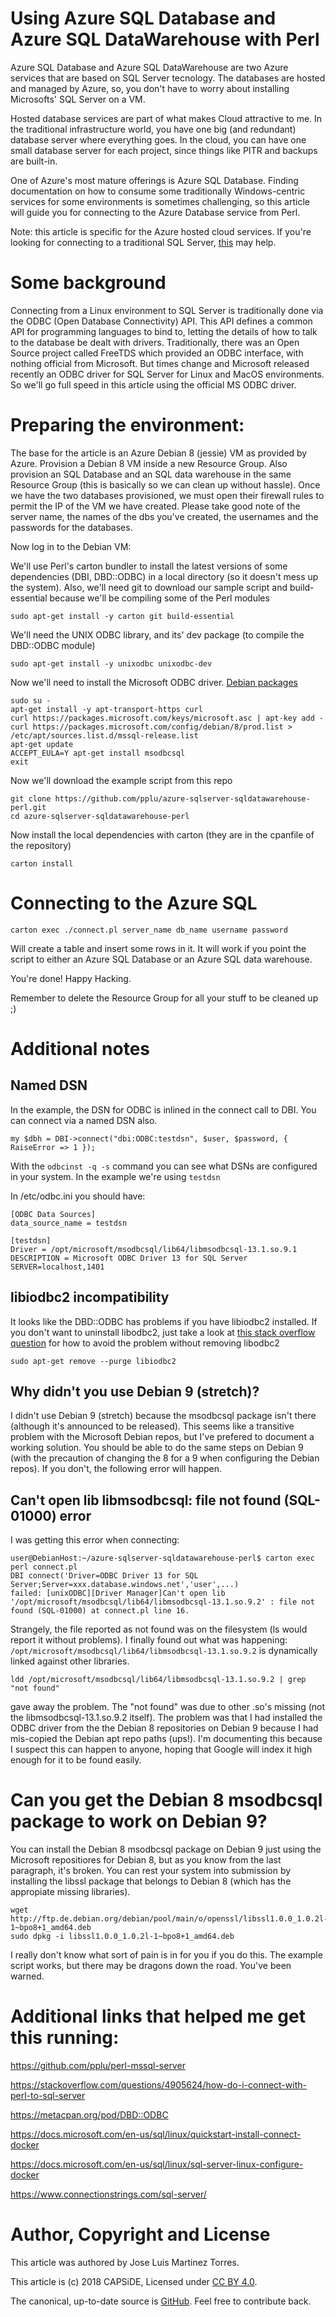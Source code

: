 # Using Azure SQL Database and Azure SQL DataWarehouse with Perl

Azure SQL Database and Azure SQL DataWarehouse are two Azure services that are
based on SQL Server tecnology. The databases are hosted and managed by Azure, 
so, you don't have to worry about installing Microsofts' SQL Server on a VM.

Hosted database services are part of what makes Cloud attractive to me. In the
traditional infrastructure world, you have one big (and redundant) database server
where everything goes. In the cloud, you can have one small database server for each
project, since things like PITR and backups are built-in. 

One of Azure's most mature offerings is Azure SQL Database. Finding documentation
on how to consume some traditionally Windows-centric services for some environments
is sometimes challenging, so this article will guide you for connecting to the 
Azure Database service from Perl.

Note: this article is specific for the Azure hosted cloud services. If you're looking
for connecting to a traditional SQL Server, [this](https://github.com/pplu/perl-mssql-server)
may help.

# Some background

Connecting from a Linux environment to SQL Server is traditionally done via the ODBC (Open
Database Connectivity) API. This API defines a common API for programming languages to bind
to, letting the details of how to talk to the database be dealt with drivers. Traditionally,
there was an Open Source project called FreeTDS which provided an ODBC interface, with nothing
official from Microsoft. But times change and Microsoft released recently an ODBC driver for SQL
Server for Linux and MacOS environments. So we'll go full speed in this article using the
official MS ODBC driver.

# Preparing the environment:

The base for the article is an Azure Debian 8 (jessie) VM as provided by Azure. Provision a Debian 8
VM inside a new Resource Group. Also provision an SQL Database and an SQL data warehouse in
the same Resource Group (this is basically so we can clean up without hassle). Once we have
the two databases provisioned, we must open their firewall rules to permit the IP of the
VM we have created. Please take good note of the server name, the names of the dbs you've created,
the usernames and the passwords for the databases.

Now log in to the Debian VM:

We'll use Perl's carton bundler to install the latest versions of some dependencies (DBI, DBD::ODBC) in a local directory (so it doesn't mess up the system). Also, we'll need git to download our sample script and build-essential because we'll be compiling some of the Perl modules
```
sudo apt-get install -y carton git build-essential
```

We'll need the UNIX ODBC library, and its' dev package (to compile the DBD::ODBC module)
```
sudo apt-get install -y unixodbc unixodbc-dev
```

Now we'll need to install the Microsoft ODBC driver. [Debian packages](https://docs.microsoft.com/es-es/sql/connect/odbc/linux-mac/installing-the-microsoft-odbc-driver-for-sql-server)

```
sudo su -
apt-get install -y apt-transport-https curl
curl https://packages.microsoft.com/keys/microsoft.asc | apt-key add -
curl https://packages.microsoft.com/config/debian/8/prod.list > /etc/apt/sources.list.d/mssql-release.list
apt-get update
ACCEPT_EULA=Y apt-get install msodbcsql
exit
```

Now we'll download the example script from this repo
```
git clone https://github.com/pplu/azure-sqlserver-sqldatawarehouse-perl.git
cd azure-sqlserver-sqldatawarehouse-perl
```
Now install the local dependencies with carton (they are in the cpanfile of the repository)
```
carton install
```

# Connecting to the Azure SQL

```
carton exec ./connect.pl server_name db_name username password
```
Will create a table and insert some rows in it. It will work if you point the script to either 
an Azure SQL Database or an Azure SQL data warehouse.

You're done! Happy Hacking.

Remember to delete the Resource Group for all your stuff to be cleaned up ;)

# Additional notes

## Named DSN

In the example, the DSN for ODBC is inlined in the connect call to DBI. You can connect via a named DSN also.

```
my $dbh = DBI->connect("dbi:ODBC:testdsn", $user, $password, { RaiseError => 1 });
```

With the `odbcinst -q -s` command you can see what DSNs are configured in your system. In the example we're using `testdsn`

In /etc/odbc.ini you should have:

```
[ODBC Data Sources]
data_source_name = testdsn

[testdsn]
Driver = /opt/microsoft/msodbcsql/lib64/libmsodbcsql-13.1.so.9.1
DESCRIPTION = Microsoft ODBC Driver 13 for SQL Server
SERVER=localhost,1401
```

## libiodbc2 incompatibility
 
It looks like the DBD::ODBC has problems if you have libiodbc2 installed.
If you don't want to uninstall libodbc2, just take a look at 
[this stack overflow question](https://stackoverflow.com/questions/11354288/undefined-symbol-sqlallochandle-using-perl-on-ubuntu) for how to avoid the problem without removing libodbc2

```
sudo apt-get remove --purge libiodbc2
```

## Why didn't you use Debian 9 (stretch)?

I didn't use Debian 9 (stretch) because the msodbcsql package isn't there (although it's
announced to be released). This seems like a transitive problem with the Microsoft Debian 
repos, but I've prefered to document a working solution. You should be able to do the 
same steps on Debian 9 (with the precaution of changing the 8 for a 9 when configuring the Debian repos).
If you don't, the following error will happen.


## Can't open lib libmsodbcsql: file not found (SQL-01000) error

I was getting this error when connecting:

```
user@DebianHost:~/azure-sqlserver-sqldatawarehouse-perl$ carton exec perl connect.pl
DBI connect('Driver=ODBC Driver 13 for SQL Server;Server=xxx.database.windows.net','user',...)
failed: [unixODBC][Driver Manager]Can't open lib '/opt/microsoft/msodbcsql/lib64/libmsodbcsql-13.1.so.9.2' : file not found (SQL-01000) at connect.pl line 16.
```

Strangely, the file reported as not found was on the filesystem (ls would report it without problems).
I finally found out what was happening: `/opt/microsoft/msodbcsql/lib64/libmsodbcsql-13.1.so.9.2` is 
dynamically linked against other libraries.

```
ldd /opt/microsoft/msodbcsql/lib64/libmsodbcsql-13.1.so.9.2 | grep "not found"
```

gave away the problem. The "not found" was due to other .so's missing (not the 
libmsodbcsql-13.1.so.9.2 itself). The problem was that I had installed the ODBC driver 
from the the Debian 8 repositories on Debian 9 because I had mis-copied the Debian 
apt repo paths (ups!). I'm documenting this because I suspect this can happen to anyone, 
hoping that Google will index it high enough for it to be found easily.

# Can you get the Debian 8 msodbcsql package to work on Debian 9?

You can install the Debian 8 msodbcsql package on Debian 9 just using the Microsoft repositiores
for Debian 8, but as you know from the last paragraph, it's broken.
You can rest your system into submission by installing the libssl package that belongs to Debian 8
(which has the appropiate missing libraries).

```
wget http://ftp.de.debian.org/debian/pool/main/o/openssl/libssl1.0.0_1.0.2l-1~bpo8+1_amd64.deb
sudo dpkg -i libssl1.0.0_1.0.2l-1~bpo8+1_amd64.deb
```

I really don't know what sort of pain is in for you if you do this. The example script works,
but there may be dragons down the road. You've been warned.

# Additional links that helped me get this running:

https://github.com/pplu/perl-mssql-server

https://stackoverflow.com/questions/4905624/how-do-i-connect-with-perl-to-sql-server

https://metacpan.org/pod/DBD::ODBC

https://docs.microsoft.com/en-us/sql/linux/quickstart-install-connect-docker

https://docs.microsoft.com/en-us/sql/linux/sql-server-linux-configure-docker

https://www.connectionstrings.com/sql-server/

# Author, Copyright and License

This article was authored by Jose Luis Martinez Torres.

This article is (c) 2018 CAPSiDE, Licensed under [CC BY 4.0](https://creativecommons.org/licenses/by/4.0/).

The canonical, up-to-date source is [GitHub](https://github.com/pplu/azure-sqlserver-sqldatawarehouse-perl). Feel free to contribute back.


